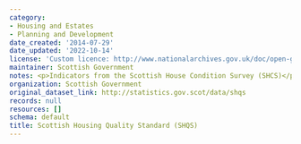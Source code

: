 ```yaml
---
category:
- Housing and Estates
- Planning and Development
date_created: '2014-07-29'
date_updated: '2022-10-14'
license: 'Custom licence: http://www.nationalarchives.gov.uk/doc/open-government-licence/version/3/'
maintainer: Scottish Government
notes: <p>Indicators from the Scottish House Condition Survey (SHCS)</p>
organization: Scottish Government
original_dataset_link: http://statistics.gov.scot/data/shqs
records: null
resources: []
schema: default
title: Scottish Housing Quality Standard (SHQS)
---
```

